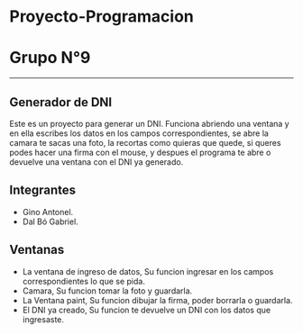 # Proyecto-Programacion
# Grupo N°9
***
## Generador de DNI 
  Este es un proyecto para generar un DNI. Funciona abriendo una ventana y en ella escribes los datos en los campos correspondientes, se abre la camara te sacas una foto, la recortas como quieras que quede, si queres podes hacer una firma con el mouse, y despues el programa te abre o devuelve una ventana con el DNI ya generado.

## Integrantes
- Gino Antonel. 
- Dal Bó Gabriel.

## Ventanas
- La ventana de ingreso de datos, Su funcion ingresar en los campos correspondientes lo que se pida. 
- Camara, Su funcion tomar la foto y guardarla.
- La Ventana paint, Su funcion dibujar la firma, poder borrarla o guardarla.
- El DNI ya creado, Su funcion te devuelve un DNI con los datos que ingresaste.




